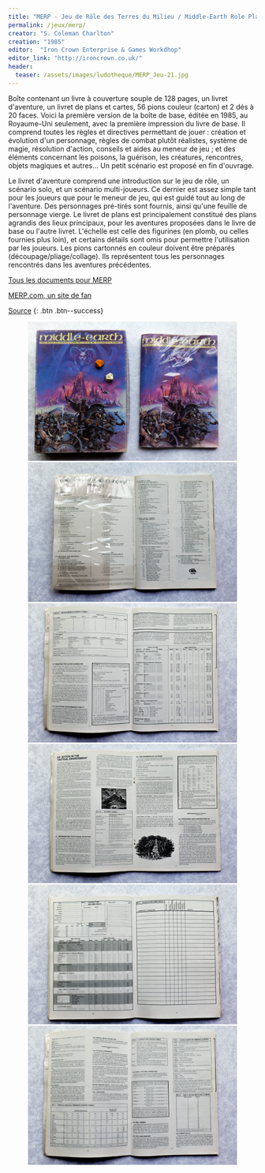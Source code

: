 ```yaml
---
title: "MERP - Jeu de Rôle des Terres du Milieu / Middle-Earth Role Playing"
permalink: /jeux/merp/
creator: "S. Coleman Charlton"
creation: "1985"
editor:  "Iron Crown Enterprise & Games Workdhop"
editor_link: "http://ironcrown.co.uk/"
header:
  teaser: /assets/images/ludotheque/MERP_Jeu-21.jpg
---
```


Boîte contenant un livre à couverture souple de 128 pages, un livret d'aventure, un livret de plans et cartes, 56 pions couleur (carton) et 2 dés à 20 faces. Voici la première version de la boîte de base, éditée en 1985, au Royaume-Uni seulement, avec la première impression du livre de base. Il comprend toutes les règles et directives permettant de jouer : création et évolution d'un personnage, règles de combat plutôt réalistes, système de magie, résolution d'action, conseils et aides au meneur de jeu ; et des éléments concernant les poisons, la guérison, les créatures, rencontres, objets magiques et autres... Un petit scénario est proposé en fin d'ouvrage.

Le livret d'aventure comprend une introduction sur le jeu de rôle, un scénario solo, et un scénario multi-joueurs. Ce dernier est assez simple tant pour les joueurs que pour le meneur de jeu, qui est guidé tout au long de l'aventure. Des personnages pré-tirés sont fournis, ainsi qu'une feuille de personnage vierge. Le livret de plans est principalement constitué des plans agrandis des lieux principaux, pour les aventures proposées dans le livre de base ou l'autre livret. L'échelle est celle des figurines (en plomb, ou celles fournies plus loin), et certains détails sont omis pour permettre l'utilisation par les joueurs. Les pions cartonnés en couleur doivent être préparés (découpage/pliage/collage). Ils représentent tous les personnages rencontrés dans les aventures précédentes.

[Tous les documents pour MERP](http://merp1.free.fr/)

[MERP.com, un site de fan](http://www.merp.com/)

[Source](https://www.legrog.org/jeux/jeu-de-role-des-terres-du-milieu/middle-earth-role-playing-1ere-ed-uk-en)
{: .btn .btn--success} 

<figure class="half">

  <img src="/assets/images/ludotheque/MERP_Jeu-21.jpg">
  <img src="/assets/images/ludotheque/MERP_Jeu-22.jpg">
  <img src="/assets/images/ludotheque/MERP_Jeu-23.jpg">
  <img src="/assets/images/ludotheque/MERP_Jeu-24.jpg">
  <img src="/assets/images/ludotheque/MERP_Jeu-25.jpg">
  <img src="/assets/images/ludotheque/MERP_Jeu-26.jpg">

</figure>